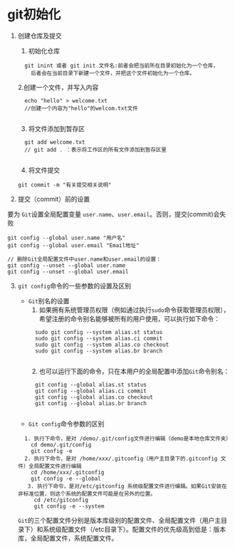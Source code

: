 # git初始化

1. 创建仓库及提交    
    1. 初始化仓库
    ```
	  git inint 或者 git init 文件名:前者会把当前所在目录初始化为一个仓库，  
	  	后者会在当前目录下新建一个文件，并把这个文件初始化为一个仓库。
	```
	2.创建一个文件，并写入内容
	```
	  echo "hello" > welcome.txt
	  //创建一个内容为"hello"的welcom.txt文件
	  
	```
	3. 将文件添加到暂存区
	```
	  git add welcome.txt
	  // git add . ：表示将工作区的所有文件添加到暂存区里
	  
	```
	4. 将文件提交
	```
	git commit -m "有关提交相关说明"
	
	```
	
2. 提交（commit）前的设置

要为 ```Git```设置全局配置变量 ```user.name```、```user.email```。否则，提交(commit)会失败
```
git config --global user.name "用户名"  
git config --global user.email "Email地址"

// 删除Git全局配置文件中user.name和user.email的设置：  
git config --unset --global user.name
git config --unset --global user.email

```

3. ```git config```命令的一些参数的设置及区别
	* ```Git```别名的设置
		1. 如果拥有系统管理员权限（例如通过执行```sudo```命令获取管理员权限），希望注册的命令别名能够被所有的用户使用，可以执行如下命令：
		```
		  sudo git config --system alias.st status
		  sudo git config --system alias.ci commit
		  sudo git config --system alias.co checkout
		  sudo git config --system alias.br branch
		  
		```
		2. 也可以运行下面的命令，只在本用户的全局配置中添加```Git```命令别名：
		```
		  git config --global alias.st status
		  git config --global alias.ci commit
		  git config --global alias.co checkout
		  git config --global alias.br branch
		  
		```
	* ```Git config```命令参数的区别
	
	```
	  1. 执行下命令，是对 /demo/.git/config文件进行编辑（demo是本地仓库文件夹）
	    cd demo/.git/config
	    git config -e  
	  2. 执行下命令，是对 /home/xxx/.gitconfig（用户主目录下的.gitconfig 文件）全局配置文件进行编辑
	    cd /home/xxx/.gitconfig
	    git config -e --global
	   3. 执行下命令，是对/etc/gitconfig 系统级配置文件进行编辑。如果Git安装在非标准位置，则这个系统的配置文件可能是在另外的位置。
	     cd /etc/gitconfig
	     git config -e --system
	```
	```Git```的三个配置文件分别是版本库级别的配置文件、全局配置文件（用户主目录下）和系统级配置文件（/etc目录下）。配置文件的优先级高到低是：版本库，全局配置文件，系统配置文件。
	
		
	
